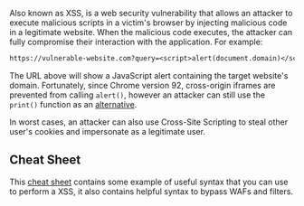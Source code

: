 Also known as XSS, is a web security vulnerability that allows an attacker to execute malicious scripts in a victim's browser by injecting malicious code in a legitimate website. When the malicious code executes, the attacker can fully compromise their interaction with the application. For example:
```txt
https://vulnerable-website.com?query=<script>alert(document.domain)</script>
```
The URL above will show a JavaScript alert containing the target website's domain. Fortunately, since Chrome version 92, cross-origin iframes are prevented from calling `alert()`, however an attacker can still use the `print()` function as an [alternative](https://portswigger.net/research/alert-is-dead-long-live-print).

In worst cases, an attacker can also use Cross-Site Scripting to steal other user's cookies and impersonate as a legitimate user.
## Cheat Sheet
This [cheat sheet](https://portswigger.net/web-security/cross-site-scripting/cheat-sheet) contains some example of useful syntax that you can use to perform a XSS, it also contains helpful syntax to bypass WAFs and filters.